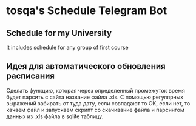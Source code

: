 # tosqa's Schedule Telegram Bot

## Schedule for my University
It includes schedule for any group of first course

## Идея для автоматического обновления расписания
Сделать функцию, которая через определенный промежуток время будет парсить с сайта название файла .xls. С помощью регулярных выражений забирать от туда дату, если совпадают то ОК, если нет, то качаем файл и запускаем скрипт со скачивание файла и парсингом данных из .xls файла в sqlite таблицу.
